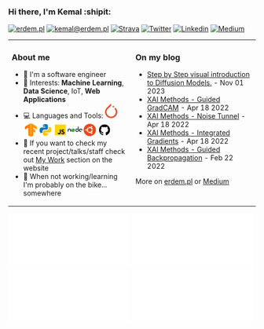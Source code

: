 ### Hi there, I'm Kemal :shipit:

[![erdem.pl](https://img.shields.io/static/v1?label=erdem.pl&message=%20&color=yellow&logo=&style=flat-square&logoColor=white)](https://erdem.pl/)
[![kemal@erdem.pl](https://img.shields.io/static/v1?label=kemal@erdem.pl&message=%20&color=red&logo=gmail&style=flat-square&logoColor=white)](mailto:kemal@erdem.pl)
[![Strava](https://img.shields.io/static/v1?label=Strava&message=%20&color=FC4C02&logo=Strava&style=flat-square&logoColor=white)](https://www.strava.com/athletes/24062720)
[![Twitter](https://img.shields.io/static/v1?label=Twitter&message=%20&color=1ca0f1&logo=Twitter&style=flat-square&logoColor=white)](https://www.twitter.com/burnpiro/)
[![Linkedin](https://img.shields.io/static/v1?label=Linkedin&message=%20&color=0e76a8&logo=Linkedin&style=flat-square&logoColor=white)](https://www.linkedin.com/in/kemal-erdem-74837580)
[![Medium](https://img.shields.io/static/v1?label=Medium&message=%20&color=black&logo=Medium&style=flat-square&logoColor=white)](https://medium.com/@kemalpiro)

<table><tr><td valign="top" width="50%">

### About me

- :notebook: I'm a software engineer
- :pushpin: Interests: **Machine Learning**, **Data Science**, IoT, **Web Applications**
- :computer: Languages and Tools: <img height="30" src="https://raw.githubusercontent.com/burnpiro/burnpiro/master/images/pytorch.png" /><img height="30" src="https://raw.githubusercontent.com/burnpiro/burnpiro/master/images/tf-logo.png" /><img height="30" src="https://raw.githubusercontent.com/burnpiro/burnpiro/master/images/python.png" /><img style="line-height: 20" height="30" src="https://raw.githubusercontent.com/burnpiro/burnpiro/master/images/javascript.png" /><img height="30" src="https://raw.githubusercontent.com/burnpiro/burnpiro/master/images/nodejs.png" /><img height="30" src="https://raw.githubusercontent.com/burnpiro/burnpiro/master/images/ubuntu.png" /><img height="30" src="https://raw.githubusercontent.com/burnpiro/burnpiro/master/images/github.png" />
- :microscope: If you want to check my recent project/talks/staff check out [My Work](https://erdem.pl/pages/work) section on the website
- :bicyclist: When not working/learning I'm probably on the bike... somewhere

</td><td valign="top" width="50%">

### On my blog
<!-- blog starts -->
* [Step by Step visual introduction to Diffusion Models.](https://erdem.pl/2023/11/step-by-step-visual-introduction-to-diffusion-models) - Nov 01 2023
* [XAI Methods - Guided GradCAM](https://erdem.pl/2022/04/xai-methods-guided-grad-cam) - Apr 18 2022
* [XAI Methods - Noise Tunnel](https://erdem.pl/2022/04/xai-methods-noise-tunnel) - Apr 18 2022
* [XAI Methods - Integrated Gradients](https://erdem.pl/2022/04/xai-methods-integrated-gradients) - Apr 18 2022
* [XAI Methods - Guided Backpropagation](https://erdem.pl/2022/02/xai-methods-guided-backpropagation) - Feb 22 2022
<!-- blog ends -->
More on [erdem.pl](https://erdem.pl/) or [Medium](https://medium.com/@kemalpiro)
</td></tr></table>

<p id="test"  float="left">
<img width="49%" src="https://raw.githubusercontent.com/burnpiro/burnpiro/master/generated/overview.svg#gh-dark-mode-only" />
<img width="49%" src="https://raw.githubusercontent.com/burnpiro/burnpiro/master/generated/overview.svg#gh-light-mode-only" />
<img width="49%" src="https://raw.githubusercontent.com/burnpiro/burnpiro/master/generated/languages.svg#gh-dark-mode-only" />
<img width="49%" src="https://raw.githubusercontent.com/burnpiro/burnpiro/master/generated/languages.svg#gh-light-mode-only" />  
 </p>
